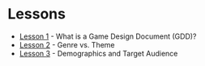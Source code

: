 # Lessons

- [Lesson 1](lessons/lesson_1.md) - What is a Game Design Document (GDD)?
- [Lesson 2](lessons/lesson_2.md) - Genre vs. Theme
- [Lesson 3](lessons/lesson_3.md) - Demographics and Target Audience
